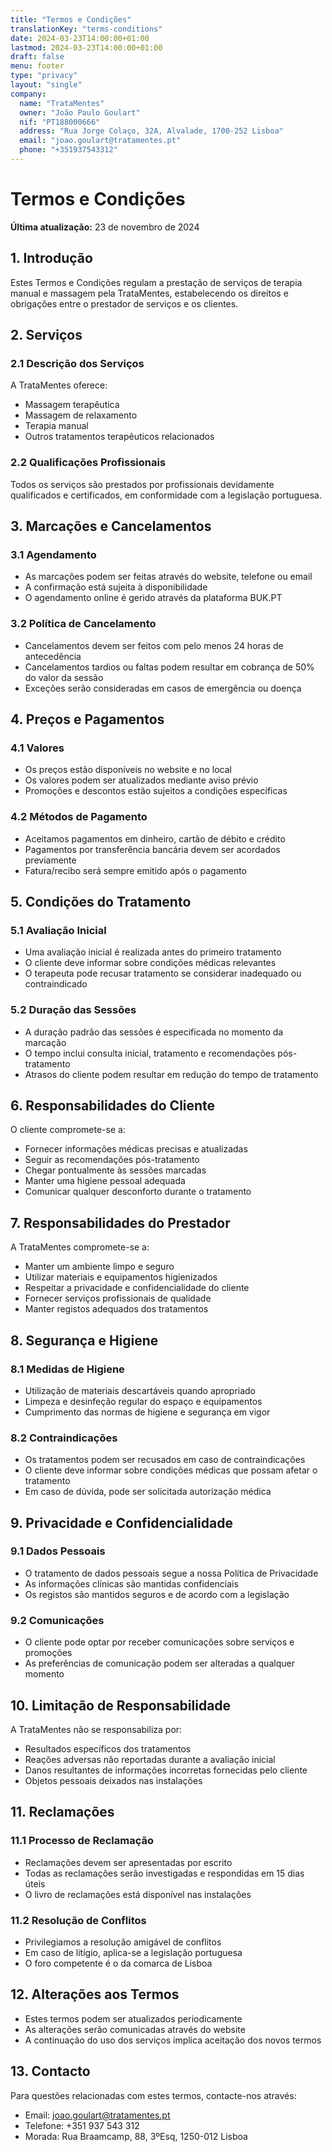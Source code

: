 ```yaml
---
title: "Termos e Condições"
translationKey: "terms-conditions"
date: 2024-03-23T14:00:00+01:00
lastmod: 2024-03-23T14:00:00+01:00
draft: false
menu: footer
type: "privacy"
layout: "single"
company:
  name: "TrataMentes"
  owner: "João Paulo Goulart"
  nif: "PT188000666"
  address: "Rua Jorge Colaço, 32A, Alvalade, 1700-252 Lisboa"
  email: "joao.goulart@tratamentes.pt"
  phone: "+351937543312"
---
```


# Termos e Condições

**Última atualização:** 23 de novembro de 2024

## 1. Introdução

Estes Termos e Condições regulam a prestação de serviços de terapia manual e massagem pela TrataMentes, estabelecendo os direitos e obrigações entre o prestador de serviços e os clientes.

## 2. Serviços

### 2.1 Descrição dos Serviços
A TrataMentes oferece:
- Massagem terapêutica
- Massagem de relaxamento
- Terapia manual
- Outros tratamentos terapêuticos relacionados

### 2.2 Qualificações Profissionais
Todos os serviços são prestados por profissionais devidamente qualificados e certificados, em conformidade com a legislação portuguesa.

## 3. Marcações e Cancelamentos

### 3.1 Agendamento
- As marcações podem ser feitas através do website, telefone ou email
- A confirmação está sujeita à disponibilidade
- O agendamento online é gerido através da plataforma BUK.PT

### 3.2 Política de Cancelamento
- Cancelamentos devem ser feitos com pelo menos 24 horas de antecedência
- Cancelamentos tardios ou faltas podem resultar em cobrança de 50% do valor da sessão
- Exceções serão consideradas em casos de emergência ou doença

## 4. Preços e Pagamentos

### 4.1 Valores
- Os preços estão disponíveis no website e no local
- Os valores podem ser atualizados mediante aviso prévio
- Promoções e descontos estão sujeitos a condições específicas

### 4.2 Métodos de Pagamento
- Aceitamos pagamentos em dinheiro, cartão de débito e crédito
- Pagamentos por transferência bancária devem ser acordados previamente
- Fatura/recibo será sempre emitido após o pagamento

## 5. Condições do Tratamento

### 5.1 Avaliação Inicial
- Uma avaliação inicial é realizada antes do primeiro tratamento
- O cliente deve informar sobre condições médicas relevantes
- O terapeuta pode recusar tratamento se considerar inadequado ou contraindicado

### 5.2 Duração das Sessões
- A duração padrão das sessões é especificada no momento da marcação
- O tempo inclui consulta inicial, tratamento e recomendações pós-tratamento
- Atrasos do cliente podem resultar em redução do tempo de tratamento

## 6. Responsabilidades do Cliente

O cliente compromete-se a:
- Fornecer informações médicas precisas e atualizadas
- Seguir as recomendações pós-tratamento
- Chegar pontualmente às sessões marcadas
- Manter uma higiene pessoal adequada
- Comunicar qualquer desconforto durante o tratamento

## 7. Responsabilidades do Prestador

A TrataMentes compromete-se a:
- Manter um ambiente limpo e seguro
- Utilizar materiais e equipamentos higienizados
- Respeitar a privacidade e confidencialidade do cliente
- Fornecer serviços profissionais de qualidade
- Manter registos adequados dos tratamentos

## 8. Segurança e Higiene

### 8.1 Medidas de Higiene
- Utilização de materiais descartáveis quando apropriado
- Limpeza e desinfeção regular do espaço e equipamentos
- Cumprimento das normas de higiene e segurança em vigor

### 8.2 Contraindicações
- Os tratamentos podem ser recusados em caso de contraindicações
- O cliente deve informar sobre condições médicas que possam afetar o tratamento
- Em caso de dúvida, pode ser solicitada autorização médica

## 9. Privacidade e Confidencialidade

### 9.1 Dados Pessoais
- O tratamento de dados pessoais segue a nossa Política de Privacidade
- As informações clínicas são mantidas confidenciais
- Os registos são mantidos seguros e de acordo com a legislação

### 9.2 Comunicações
- O cliente pode optar por receber comunicações sobre serviços e promoções
- As preferências de comunicação podem ser alteradas a qualquer momento

## 10. Limitação de Responsabilidade

A TrataMentes não se responsabiliza por:
- Resultados específicos dos tratamentos
- Reações adversas não reportadas durante a avaliação inicial
- Danos resultantes de informações incorretas fornecidas pelo cliente
- Objetos pessoais deixados nas instalações

## 11. Reclamações

### 11.1 Processo de Reclamação
- Reclamações devem ser apresentadas por escrito
- Todas as reclamações serão investigadas e respondidas em 15 dias úteis
- O livro de reclamações está disponível nas instalações

### 11.2 Resolução de Conflitos
- Privilegiamos a resolução amigável de conflitos
- Em caso de litígio, aplica-se a legislação portuguesa
- O foro competente é o da comarca de Lisboa

## 12. Alterações aos Termos

- Estes termos podem ser atualizados periodicamente
- As alterações serão comunicadas através do website
- A continuação do uso dos serviços implica aceitação dos novos termos

## 13. Contacto

Para questões relacionadas com estes termos, contacte-nos através:
- Email: joao.goulart@tratamentes.pt
- Telefone: +351 937 543 312
- Morada: Rua Braamcamp, 88, 3ºEsq, 1250-012 Lisboa